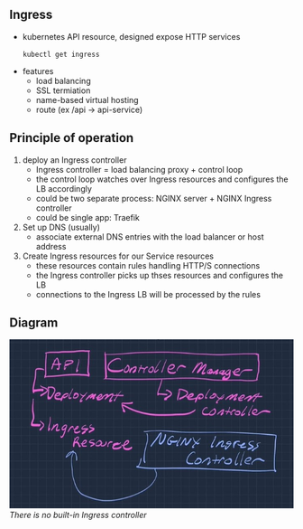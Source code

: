 ## Ingress
- kubernetes API resource, designed expose HTTP services
    ```
    kubectl get ingress
    ```
- features
    - load balancing
    - SSL termiation
    - name-based virtual hosting
    - route (ex /api -> api-service)

## Principle of operation
1. deploy an Ingress controller
    - Ingress controller = load balancing proxy + control loop
    - the control loop watches over Ingress resources and configures the LB accordingly
    - could be two separate process: NGINX server + NGINX Ingress controller
    - could be single app: Traefik
2. Set up DNS (usually)
    - associate external DNS entries with the load balancer or host address
3. Create Ingress resources for our Service resources
    - these resources contain rules handling HTTP/S connections
    - the Ingress controller picks up thses resources and configures the LB
    - connections to the Ingress LB will be processed by the rules

## Diagram
![diagram](diagram.jpg)
*There is no built-in Ingress controller*
